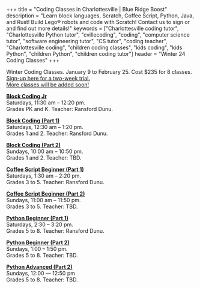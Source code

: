 +++
title = "Coding Classes in Charlottesville | Blue Ridge Boost"
description = "Learn block languages, Scratch, Coffee Script, Python, Java, and Rust! Build Lego&reg; robots and code with Scratch! Contact us to sign or and find out more details!"
keywords = ["Charlottesville coding tutor", "Charlottesville Python tutor", "cvillecoding", "coding", "computer science tutor", "software engineering tutor", "CS tutor", "coding teacher", "Charlottesville coding", "children coding classes", "kids coding", "kids Python", "children Python", "children coding tutor"]
header = "Winter 24 Coding Classes"
+++

<p></p>

<div class="container">
    <div class="row  justify-content-center">
        <div class="col">
            <div class="vstack gap-3 px-2 pb-2 text-center">  
                <div class="px-2 darknote">
                    Winter Coding Classes. January 9 to February 25. Cost $235 for 8 classes. <br>
                    <a href="https://winter-24.cheddarup.com">Sign-up here for a two-week trial.<br>
                    More classes will be added soon!</a>
                </div>
            </div>
                </div>
            </div>
        </div>
    </div>
    <div class="row"> 
        <div class="col">
            <div class="container text-center">
                <div class="row">
                    <div class="col-sm">
                        <p></p>
                        <p><a href="/class/coding/kids-block-coding"><b>Block Coding Jr</b></a><br>
                        Saturdays, 11:30 am &ndash; 12:20 pm.<br>
                        Grades PK and K. Teacher: Ransford Dunu.</p>
                        <p><a href="/class/coding/kids-block-coding"><b>Block Coding (Part 1)</b></a><br>
                        Saturdays, 12:30 am &ndash; 1:20 pm.<br>
                        Grades 1 and 2. Teacher: Ransford Dunu.</p>
                        <p><a href="/class/coding/kids-block-coding"><b>Block Coding (Part 2)</b></a><br>
                        Sundays, 10:00 am &ndash; 10:50 pm.<br>
                        Grades 1 and 2. Teacher: TBD.</p>
                    </div>
                    <div class="col-sm">
                            <p></p>
                            <p><a href="/class/coding/tweens-coffee-script"><b>Coffee Script Beginner (Part 1)</b></a> <br>
                            Saturdays, 1:30 am &ndash; 2:20 pm.<br>
                            Grades 3 to 5. Teacher: Ransford Dunu.<br></p>
                            <p><a href="/class/coding/tweens-coffee-script"><b>Coffee Script Beginner (Part 2)</b></a> <br>
                            Sundays, 11:00 am &ndash; 11:50 pm.<br>
                            Grades 3 to 5. Teacher: TBD.</p>
                    </div>
                    <div class="col-sm">
                            <p></p>
                            <p><a href="/class/coding/middle-school-python"><b>Python Beginner (Part 1)</b></a></br>
                            Saturdays,  2:30 &ndash; 3:20 pm.<br>
                            Grades 5 to 8. Teacher: Ransford Dunu.</p>
                            <p><a href="/class/coding/middle-school-python"><b>Python Beginner (Part 2)</b></a></br>
                            Sundays, 1:00 &ndash; 1:50 pm.<br>
                            Grades 5 to 8. Teacher: TBD.</p>
                            <a href="/class/coding/python"><b>Python Advanced (Part 2)</b></a></br>
                            Sundays, 12:00 &mdash; 12:50 pm<br>
                            Grades 5 to 8. Teacher: TBD.</p>
                    </div>
                </div>
            </div>
        </div>
    </div>
</div> 
